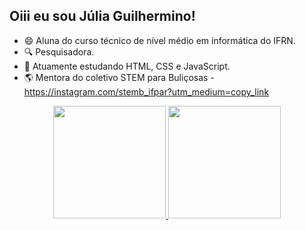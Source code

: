 ## Oiii eu sou Júlia Guilhermino!

  - 😄 Aluna do curso técnico de nível médio em informática do IFRN.
  - 🔍 Pesquisadora.
  - 🌱 Atuamente estudando HTML, CSS e JavaScript.
  - 🌎 Mentora do coletivo STEM para Buliçosas - https://instagram.com/stemb_ifpar?utm_medium=copy_link
  
<div align="center">
  <a href="https://github.com/JuhGuilhermino">
  <img height="180em" src="https://github-readme-stats.vercel.app/api?username=JuhGuilhermino&show_icons=true&theme=gotham&include_all_commits=true&count_private=true"/>
  <img height="180em" src="https://github-readme-stats.vercel.app/api/top-langs/?username=JuhGuilhermino&layout=compact&langs_count=7&theme=gotham"/>
</div>
